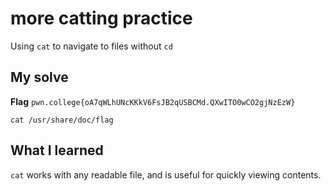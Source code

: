 # more catting practice

Using `cat` to navigate to files without `cd`

## My solve
**Flag** `pwn.college{oA7qWLhUNcKKkV6FsJB2qUSBCMd.QXwITO0wCO2gjNzEzW}`

```
cat /usr/share/doc/flag
```

## What I learned
`cat` works with any readable file, and is useful for quickly viewing contents.
